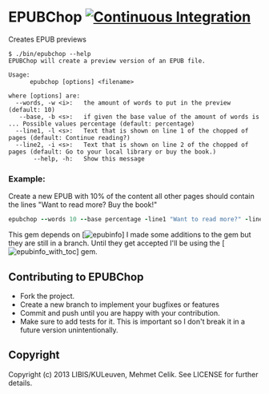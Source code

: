 EPUBChop [![Continuous Integration](https://travis-ci.org/mehmetc/EPUBChop.png?branch=master)](http://travis-ci.org/mehmetc/EPUBChop)
========

Creates EPUB previews

```
$ ./bin/epubchop --help
EPUBChop will create a preview version of an EPUB file.

Usage:
      epubchop [options] <filename>

where [options] are:
  --words, -w <i>:   the amount of words to put in the preview (default: 10)
   --base, -b <s>:   if given the base value of the amount of words is ... Possible values percentage (default: percentage)
  --line1, -l <s>:   Text that is shown on line 1 of the chopped of pages (default: Continue reading?)
  --line2, -i <s>:   Text that is shown on line 2 of the chopped of pages (default: Go to your local library or buy the book.)
       --help, -h:   Show this message
```

### Example:
Create a new EPUB with 10% of the content all other pages should contain the lines "Want to read more? Buy the book!"
```ruby
epubchop --words 10 --base percentage -line1 "Want to read more?" -line2 "Buy the book!" my.epub
```

This gem depends on [![epubinfo](http://github.com/chdorner/epubinfo)] I made some additions to the gem but they are still in a branch. Until they get accepted I'll be using the [![epubinfo_with_toc](https://github.com/mehmetc/epubinfo/tree/table_of_contents)]
gem.

## Contributing to EPUBChop
* Fork the project.
* Create a new branch to implement your bugfixes or features
* Commit and push until you are happy with your contribution.
* Make sure to add tests for it. This is important so I don't break it in a future version unintentionally.

## Copyright

Copyright (c) 2013 LIBIS/KULeuven, Mehmet Celik. See LICENSE for further details.
